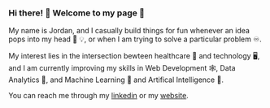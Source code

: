 ### Hi there! 👋 Welcome to my page 🐺

My name is Jordan, and I casually build things for fun whenever an idea pops into my head 🧠 💡, or when I am trying to solve a particular problem ♾️. 

My interest lies in the intersection bewteen healthcare 🧬 and technology 🖥️, and I am currently improving my skills in Web Development 🕸️, Data Analytics 🧮,
and Machine Learning 🎰 and Artifical Intelligence 👾.

You can reach me through my <a href="https://www.linkedin.com/in/jordantanudjaja/">linkedin</a> or my <a href="https://jordantanudjaja.com/">website</a>.

<!--
**jordantanudjaja/jordantanudjaja** is a ✨ _special_ ✨ repository because its `README.md` (this file) appears on your GitHub profile.

Here are some ideas to get you started:

- 🔭 I’m currently working on ...
- 🌱 I’m currently learning ...
- 👯 I’m looking to collaborate on ...
- 🤔 I’m looking for help with ...
- 💬 Ask me about ...
- 📫 How to reach me: ...
- 😄 Pronouns: ...
- ⚡ Fun fact: ...
-->
